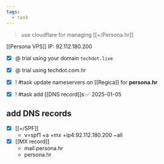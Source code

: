 ```yaml
---
tags:
  - task
---
```

> use cloudflare for managing [[+/Persona.hr]]

[[Persona VPS]]
IP: 92.112.180.200

- [x] @ trial using your domain `techdot.live` 
- [x] @ trial using techdot.com.hr

- [x] ! #task update nameservers on [[Regica]] for **persona.hr**
- [x] ! #task add [[DNS record]]s ✅ 2025-01-05

## add DNS records
- [x] [[+/SPF]]
	- v=spf1 +a +mx +ip4:92.112.180.200 ~all
- [x] [[MX record]]
	- mail.persona.hr
	- persona.hr
